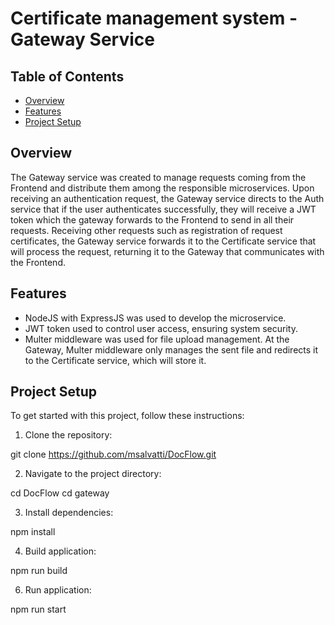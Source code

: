 # Certificate management system - Gateway Service

## Table of Contents

- [Overview](#overview)
- [Features](#features)
- [Project Setup](#project-setup)

## Overview

The Gateway service was created to manage requests coming from the Frontend and distribute them among the responsible microservices.
Upon receiving an authentication request, the Gateway service directs to the Auth service that if the user authenticates successfully, they will receive a JWT token which the gateway forwards to the Frontend to send in all their requests.
Receiving other requests such as registration of request certificates, the Gateway service forwards it to the Certificate service that will process the request, returning it to the Gateway that communicates with the Frontend.

## Features

- NodeJS with ExpressJS was used to develop the microservice.
- JWT token used to control user access, ensuring system security.
- Multer middleware was used for file upload management. At the Gateway, Multer middleware only manages the sent file and redirects it to the Certificate service, which will store it.

## Project Setup

To get started with this project, follow these instructions:

1. Clone the repository:

git clone https://github.com/msalvatti/DocFlow.git

2. Navigate to the project directory:

cd DocFlow
cd gateway

3. Install dependencies:

npm install

4. Build application:

npm run build

6. Run application:

npm run start